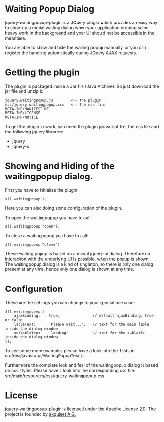 Waiting Popup Dialog
====================
jquery-waitingpopup-plugin is a JQuery plugin which provides an easy way to show up a modal waiting dialog when
your application is doing some heavy work in the background and your UI should not be accessible in the meantime.

You are able to show and hide the waiting popup manually, or you can register the handling automatically during JQuery
AJAX requests.


Getting the plugin
==================
The plugin is packaged inside a Jar file (Java Archive). So just download the jar file and unzip it:

    jquery.waitingpopup.js        <-- the plugin
	css/jquery.waitingpopup.css   <-- the css file
	META-INF/MANIFEST.MF
	META-INF/LICENSE
	META-INF/NOTICE

To get the plugin to work, you need the plugin javascript file, the css file and the following jquery libraries:

* jquery
* jquery-ui

Showing and Hiding of the waitingpopup dialog.
==============================================

First you have to initialize the plugin:

    $().waitingpopup();

Here you can also doing some configuration of the plugin.

To open the waitingpopup you have to call:

    $().waitingpopup("open");

To close a waitingpopup you have to call:

    $().waitingpopup("close");


These waiting popup is based on a modal jquery-ui dialog. Therefore no interaction with the underlying UI is possible, when
the popup is shown. The waitingpopup dialog is a kind of singleton, so there is only one dialog present at any time, hence
only one dialog is shown at any time.

Configuration
=============
These are the settings you can change to your special use case:

    $().waitingpopup({
        ajaxBinding:    true,               // default ajaxBinding, true or false
        lableText:      'Please wait...',   // text for the main lable inside the dialog window
        sublableText:   'loading'           // text for the sublable inside the dialog window
    });


To see some more examples please have a look into the Tests in src/test/javascript/WaitingPopupTest.js

Furthermore the complete look and feel of the waitingpopup dialog is based on css styles.
Please have a look into the corresponding css file: src/main/resources/css/jquery-waitingpopup.css


License
=======
jquery-waitingpopup-plugin is licensed under the Apache License 2.0. The project is founded by [akquinet A.G.](http://www.akquinet.de/en)